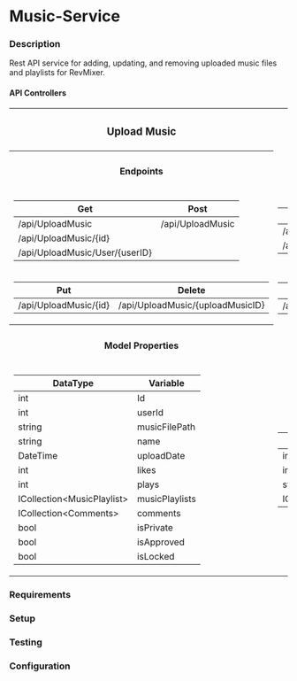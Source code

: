 # Music-Service

### Description
Rest API service for adding, updating, and removing uploaded music files and playlists for RevMixer.  

#### API Controllers
<table>
<tr><th><h3>Upload Music</h3></th><th><h3>PlayList</h3></th><th><h3>MusicPlaylist</h3></th><th><h3>Comments</h3></th></tr>
<tr>
<th><h4>Endpoints</h4></th>
</tr>
<tr>
<td>

Get | Post 
----|----
/api/UploadMusic | /api/UploadMusic 
/api/UploadMusic/{id} | 
/api/UploadMusic/User/{userID} |

</td><td>

Get | Post 
----|----
/api/Playlist | /api/Playlist
/api/Playlist/{id} | 

</td>
<td>

Get | Post 
----|----
/api/MusicPlaylist | /api/MusicPlaylist
/api/MusicPlaylist/{id} | 

</td><td>

Get | Post 
----|----
/api/Comments | /api/Comments
/api/Comments/{id} | 

</td>
</tr> 
<tr>
<td>

Put | Delete
----|----
/api/UploadMusic/{id} | /api/UploadMusic/{uploadMusicID}

</td><td>

Put | Delete
----|----
/api/Playlist/{id} | /api/Playlist/{id}

</td>
<td>

Put | Delete
----|----
/api/MusicPlaylist/{id} | /api/MusicPlaylist/{id}

</td><td>

Put | Delete
----|----
/api/Comments/{id} | /api/Comments/{id}

</td>
</tr> 

<tr>
<th><h4>Model Properties</h4></th>
</tr>

<td>

DataType | Variable
----|----
int|Id
int|userId
string|musicFilePath
string|name
DateTime|uploadDate
int|likes
int|plays
ICollection\<MusicPlaylist>|musicPlaylists
ICollection\<Comments>|comments
bool|isPrivate
bool|isApproved
bool|isLocked

</td>
<td>

DataType | Variable
----|----
int|Id
int|userId
string|name
ICollection\<MusicPlaylist>|musicPlaylist

</td>
<td>

DataType | Variable
----|----
int|Id
int|playListId
PlayList|playList
UploadMusic|uploadMusic
int|musicId

</td>
<td>

DataType | Variable
----|----
int|Id
string|comment
DateTime|commentDate
int|userId
int|uploadMusicId
UploadMusic|uploadMusic

</td>
</tr>
</table>

### Requirements

### Setup

### Testing

### Configuration




